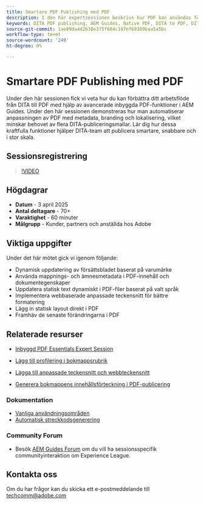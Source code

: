 ```yaml
---
title: Smartare PDF Publishing med PDF
description: I den här expertsessionen beskrivs hur PDF kan användas för att skapa en DITA-klar PDF utan att avancerade CSS- eller XSLT-kunskaper behöver användas, i stället för att använda kodteknik för att generera PDF
keywords: DITA PDF publishing, AEM Guides, Native PDF, DITA to PDF, DITA publishing workflow, PDF automation, metadatadriven publicering, DITA-mallar
source-git-commit: 1ae89da4d2638e375f684c187ef68389baa5a5bc
workflow-type: tm+mt
source-wordcount: '249'
ht-degree: 0%

---
```


# Smartare PDF Publishing med PDF

Under den här sessionen fick vi veta hur du kan förbättra ditt arbetsflöde från DITA till PDF med hjälp av avancerade inbyggda PDF-funktioner i AEM Guides. Under den här sessionen demonstreras hur man automatiserar anpassningen av PDF med metadata, branding och lokalisering, vilket minskar behovet av flera DITA-publiceringsmallar. Lär dig hur dessa kraftfulla funktioner hjälper DITA-team att publicera smartare, snabbare och i stor skala.


## Sessionsregistrering

>[!VIDEO](https://video.tv.adobe.com/v/3457489/?quality=12&learn=on)


## Högdagrar

- **Datum** - 3 april 2025
- **Antal deltagare** - 70+
- **Varaktighet** - 60 minuter
- **Målgrupp** - Kunder, partners och anställda hos Adobe


## Viktiga uppgifter

Under det här mötet gick vi igenom följande:
- Dynamisk uppdatering av försättsbladet baserat på varumärke
- Använda mappnings- och ämnesmetadata i PDF-innehåll och dokumentegenskaper
- Uppdatera statisk text dynamiskt i PDF-filer baserat på valt språk
- Implementera webbaserade anpassade teckensnitt för bättre formatering
- Lägg in statisk layout direkt i PDF
- Framhäv de senaste förändringarna i PDF


## Relaterade resurser

- [Inbyggd PDF Essentials Expert Session](../expert-sessions/native-pdf-publishing-essentials-feb23.md)
- [Lägg till profilering i bokmappsrubrik](../kb-articles/publishing/add-branding-to-bookmap-content-header.md)
- [Lägga till anpassade teckensnitt och webbteckensnitt](../kb-articles/publishing/add-custom-font-native-pdf.md)

- [Generera bokmappens innehållsförteckning i PDF-publicering](../kb-articles/publishing/how-to-include-bookmap-toc-in-pdf-publishing.md)


### Dokumentation

- [Vanliga användningsområden](../../native-pdf/stylesheet.md)
- [Automatisk streckkodsgenerering](../../native-pdf/add-barcode.md)


### Community Forum

- Besök [AEM Guides Forum](https://experienceleaguecommunities.adobe.com/t5/experience-manager-guides/bd-p/xml-documentation-discussions) om du vill ha sessionsspecifik communityinteraktion om Experience League.






## Kontakta oss

Om du har frågor kan du skicka ett e-postmeddelande till <techcomm@adobe.com>
